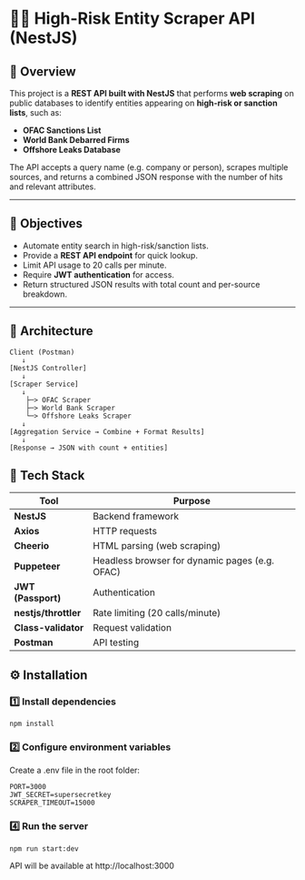 # 🕵️‍♂️ High-Risk Entity Scraper API (NestJS)

## 📘 Overview

This project is a **REST API built with NestJS** that performs **web scraping** on public databases to identify entities appearing on **high-risk or sanction lists**, such as:

- **OFAC Sanctions List**
- **World Bank Debarred Firms**
- **Offshore Leaks Database**

The API accepts a query name (e.g. company or person), scrapes multiple sources, and returns a combined JSON response with the number of hits and relevant attributes.

---

## 🚀 Objectives

- Automate entity search in high-risk/sanction lists.
- Provide a **REST API endpoint** for quick lookup.
- Limit API usage to 20 calls per minute.
- Require **JWT authentication** for access.
- Return structured JSON results with total count and per-source breakdown.

---

## 🧩 Architecture

```text
Client (Postman)
   ↓
[NestJS Controller]
   ↓
[Scraper Service]
   ↓
    ├─> OFAC Scraper
    ├─> World Bank Scraper
    └─> Offshore Leaks Scraper
   ↓
[Aggregation Service → Combine + Format Results]
   ↓
[Response → JSON with count + entities]
```

## 🧰 Tech Stack

| Tool                 | Purpose                                        |
| -------------------- | ---------------------------------------------- |
| **NestJS**           | Backend framework                              |
| **Axios**            | HTTP requests                                  |
| **Cheerio**          | HTML parsing (web scraping)                    |
| **Puppeteer**        | Headless browser for dynamic pages (e.g. OFAC) |
| **JWT (Passport)**   | Authentication                                 |
| **nestjs/throttler** | Rate limiting (20 calls/minute)                |
| **Class-validator**  | Request validation                             |
| **Postman**          | API testing                                    |

## ⚙️ Installation 
### 1️⃣ Install dependencies
    npm install

### 2️⃣ Configure environment variables
Create a .env file in the root folder:

    PORT=3000
    JWT_SECRET=supersecretkey
    SCRAPER_TIMEOUT=15000

### 4️⃣ Run the server
    npm run start:dev
API will be available at http://localhost:3000